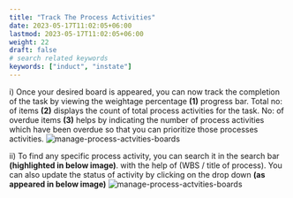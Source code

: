 ```yaml
---
title: "Track The Process Activities"
date: 2023-05-17T11:02:05+06:00
lastmod: 2023-05-17T11:02:05+06:00
weight: 22
draft: false
# search related keywords
keywords: ["induct", "instate"]
---
```

 i) Once your desired board is appeared, you can now track the completion of the task by viewing the weightage percentage **(1)** progress bar. Total no: of items **(2)** displays the count of total process activities for the task. No: of overdue items **(3)** helps by indicating the number of process activities which have been overdue so that you can prioritize those processes activities.
 ![manage-process-actvities-boards](https://storage.googleapis.com/ktern-public-files/product-documentation/Boards/track-process-activity.png)

ii)	To find any specific process activity, you can search it in the search bar **(highlighted in below image)**. with the help of (WBS / title of process). You can also update the status of activity by clicking on the drop down **(as appeared in below image)**
 ![manage-process-actvities-boards](https://storage.googleapis.com/ktern-public-files/product-documentation/Boards/status-update-completed.png)
